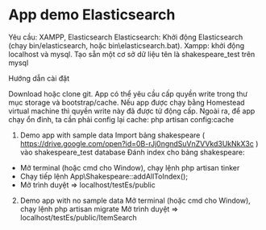 # App demo Elasticsearch
Yêu cầu: XAMPP, Elasticsearch
Elasticsearch: Khởi động Elasticsearch (chạy bin/elasticsearch, hoặc bin\elasticsearch.bat).
Xampp: khởi động localhost và mysql.
Tạo sẵn một cơ sở dữ liệu tên là shakespeare_test trên mysql

Hướng dẫn cài đặt

Download hoặc clone git.
App có thể yêu cầu cấp quyền write trong thư mục storage và bootstrap/cache. Nếu app được chạy bằng Homestead virtual machine thì quyền write này đã được tử động cấp.
Ngoài ra, để app chạy ổn đinh, ta cần phải config lại cache: php artisan config:cache


1. Demo app with sample data
  Import bảng shakespeare ( https://drive.google.com/open?id=0B-rJj0ngndSuVnZVVkd3UkNkX3c ) vào shakespeare_test database
  Đánh index cho bảng shakespeare:
  - Mở terminal (hoặc cmd cho Window), chạy lệnh php artisan tinker
  - Chạy tiếp lệnh App\Shakespeare::addAllToIndex();
  - Mở trình duyệt => localhost/testEs/public


2. Demo app with no sample data
  Mở terminal (hoặc cmd cho Window), chạy lệnh php artisan migrate
  Mở trình duyệt => localhost/testEs/public/ItemSearch


